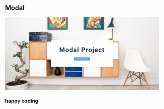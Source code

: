 ## Modal    

    
![alt text](<Screenshot 2024-02-17 221216.png>)        

                       
              
### happy coding